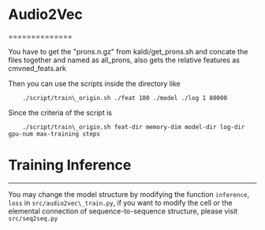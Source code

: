 # Audio2Vec
==============

You have to get the "prons.n.gz" from kaldi/get\_prons.sh and concate the files
together and named as all\_prons, also gets the relative features as
cmvned\_feats.ark

Then you can use the scripts inside the directory like  

        ./script/train\_origin.sh ./feat 100 ./model ./log 1 80000

Since the criteria of the script is 

        ./script/train\_origin.sh feat-dir memory-dim model-dir log-dir gpu-num max-training steps


# Training Inference 
----------------

You may change the model structure by modifying the function `inference`, `loss`
in `src/audio2vec\_train.py`, if you want to modify the cell or the
elemental connection of sequence-to-sequence structure, please visit `src/seq2seq.py`


